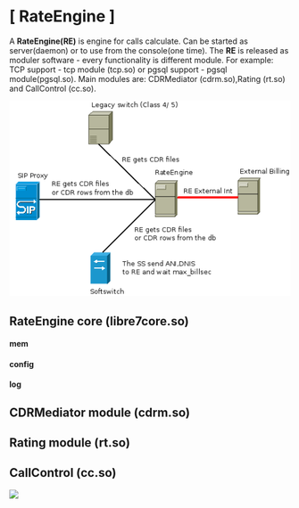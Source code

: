 # [ RateEngine ]

A **RateEngine(RE)** is engine for calls calculate.
Can be started as server(daemon) or to use from the console(one time).
The **RE** is released as moduler software - every functionality is different module.
For example: TCP support - tcp module (tcp.so) or pgsql support - pgsql module(pgsql.so). 
Main modules are: CDRMediator (cdrm.so),Rating (rt.so) and CallControl (cc.so).


![](RateEngine_v2.png)


## RateEngine core (libre7core.so)

#### mem
#### config
#### log

## CDRMediator module (cdrm.so)

## Rating module (rt.so)

## CallControl (cc.so)



![](/assets/chapter-1-images/PyCharm-IDE-in-action.png)
